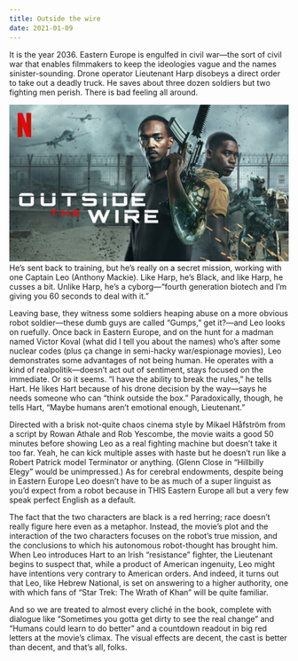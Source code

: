 ```yaml
---
title: Outside the wire
date: 2021-01-09
---
```


It is the year 2036. Eastern Europe is engulfed in civil war—the sort of civil war that enables filmmakers to keep the ideologies vague and the names sinister-sounding. Drone operator Lieutenant Harp  disobeys a direct order to take out a deadly truck. He saves about three dozen soldiers but two fighting men perish. There is bad feeling all around.

<!--more-->
![Outside the wire - Cover](./outside-the-wire.jpg)
He’s sent back to training, but he’s really on a secret mission, working with one Captain Leo (Anthony Mackie). Like Harp, he’s Black, and like Harp, he cusses a bit. Unlike Harp, he’s a cyborg—“fourth generation biotech and I’m giving you 60 seconds to deal with it.”

Leaving base, they witness some soldiers heaping abuse on a more obvious robot soldier—these dumb guys are called “Gumps,” get it?—and Leo looks on ruefully. Once back in Eastern Europe, and on the hunt for a madman named Victor Koval (what did I tell you about the names) who’s after some nuclear codes (plus ça change in semi-hacky war/espionage movies), Leo demonstrates some advantages of not being human. He operates with a kind of realpolitik—doesn’t act out of sentiment, stays focused on the immediate. Or so it seems. “I have the ability to break the rules,” he tells Hart. He likes Hart because of his drone decision by the way—says he needs someone who can “think outside the box.” Paradoxically, though, he tells Hart, “Maybe humans aren’t emotional enough, Lieutenant.”


Directed with a brisk not-quite chaos cinema style by Mikael Håfström from a script by Rowan Athale and Rob Yescombe, the movie waits a good 50 minutes before showing Leo as a real fighting machine but doesn’t take it too far. Yeah, he can kick multiple asses with haste but he doesn’t run like a Robert Patrick model Terminator or anything. (Glenn Close in “Hillbilly Elegy” would be unimpressed.) As for cerebral endowments, despite being in Eastern Europe Leo doesn’t have to be as much of a super linguist as you’d expect from a robot because in THIS Eastern Europe all but a very few speak perfect English as a default.


The fact that the two characters are black is a red herring; race doesn’t really figure here even as a metaphor. Instead, the movie’s plot and the interaction of the two characters focuses on the robot’s true mission, and the conclusions to which his autonomous robot-thought has brought him. When Leo introduces Hart to an Irish “resistance” fighter, the Lieutenant begins to suspect that, while a product of American ingenuity, Leo might have intentions very contrary to American orders. And indeed, it turns out that Leo, like Hebrew National, is set on answering to a higher authority, one with which fans of “Star Trek: The Wrath of Khan” will be quite familiar.


And so we are treated to almost every cliché in the book, complete with dialogue like “Sometimes you gotta get dirty to see the real change” and “Humans could learn to do better” and a countdown readout in big red letters at the movie’s climax. The visual effects are decent, the cast is better than decent, and that’s all, folks.
